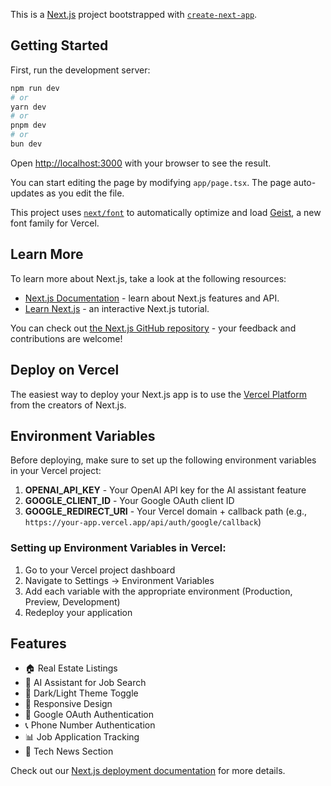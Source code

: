 This is a [Next.js](https://nextjs.org) project bootstrapped with [`create-next-app`](https://nextjs.org/docs/app/api-reference/cli/create-next-app).

## Getting Started

First, run the development server:

```bash
npm run dev
# or
yarn dev
# or
pnpm dev
# or
bun dev
```

Open [http://localhost:3000](http://localhost:3000) with your browser to see the result.

You can start editing the page by modifying `app/page.tsx`. The page auto-updates as you edit the file.

This project uses [`next/font`](https://nextjs.org/docs/app/building-your-application/optimizing/fonts) to automatically optimize and load [Geist](https://vercel.com/font), a new font family for Vercel.

## Learn More

To learn more about Next.js, take a look at the following resources:

- [Next.js Documentation](https://nextjs.org/docs) - learn about Next.js features and API.
- [Learn Next.js](https://nextjs.org/learn) - an interactive Next.js tutorial.

You can check out [the Next.js GitHub repository](https://github.com/vercel/next.js) - your feedback and contributions are welcome!

## Deploy on Vercel

The easiest way to deploy your Next.js app is to use the [Vercel Platform](https://vercel.com/new?utm_medium=default-template&filter=next.js&utm_source=create-next-app&utm_campaign=create-next-app-readme) from the creators of Next.js.

## Environment Variables

Before deploying, make sure to set up the following environment variables in your Vercel project:

1. **OPENAI_API_KEY** - Your OpenAI API key for the AI assistant feature
2. **GOOGLE_CLIENT_ID** - Your Google OAuth client ID
3. **GOOGLE_REDIRECT_URI** - Your Vercel domain + callback path (e.g., `https://your-app.vercel.app/api/auth/google/callback`)

### Setting up Environment Variables in Vercel:

1. Go to your Vercel project dashboard
2. Navigate to Settings → Environment Variables
3. Add each variable with the appropriate environment (Production, Preview, Development)
4. Redeploy your application

## Features

- 🏠 Real Estate Listings
- 🤖 AI Assistant for Job Search
- 🌙 Dark/Light Theme Toggle
- 📱 Responsive Design
- 🔐 Google OAuth Authentication
- 📞 Phone Number Authentication
- 📊 Job Application Tracking
- 📰 Tech News Section

Check out our [Next.js deployment documentation](https://nextjs.org/docs/app/building-your-application/deploying) for more details.
